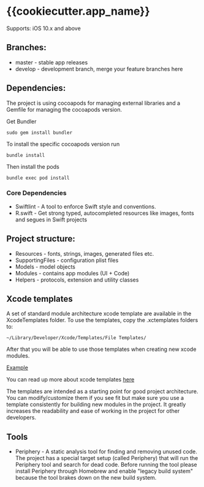 # {{cookiecutter.app_name}}

Supports: iOS 10.x and above

## Branches:

* master - stable app releases
* develop - development branch, merge your feature branches here

## Dependencies:

The project is using cocoapods for managing external libraries and a Gemfile for managing the cocoapods version.

Get Bundler

```
sudo gem install bundler
```

To install the specific cocoapods version run

```
bundle install
```

Then install the pods

```
bundle exec pod install
```

### Core Dependencies

* Swiftlint - A tool to enforce Swift style and conventions.
* R.swift - Get strong typed, autocompleted resources like images, fonts and segues in Swift projects

## Project structure:

* Resources - fonts, strings, images, generated files etc.
* SupportingFiles - configuration plist files
* Models - model objects
* Modules - contains app modules (UI + Code)
* Helpers - protocols, extension and utility classes

## Xcode templates
A set of standard module architecture xcode template are available in the XcodeTemplates folder.
To use the templates, copy the .xctemplates folders to:

```
~/Library/Developer/Xcode/Templates/File Templates/
```

After that you will be able to use those templates when creating new xcode modules.

[Example](./XcodeTemplates/template-usage.png)

You can read up more about xcode templates [here](http://jeanetienne.net/2017/09/10/xcode-templates.html)

The templates are intended as a starting point for good project architecture. You can modify/customize them if you see fit but make sure you use a template consistently for building new modules in the project. It greatly increases the readability and ease of working in the project for other developers.

## Tools

* Periphery - A static analysis tool for finding and removing unused code. The project has a special target setup (called Periphery) that will run the Periphery tool and search for dead code. Before running the tool please install Periphery through Homebrew and enable "legacy build system" because the tool brakes down on the new build system.
